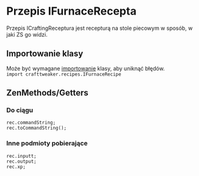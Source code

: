 # Przepis IFurnaceRecepta

Przepis ICraftingReceptura jest recepturą na stole piecowym w sposób, w jaki ZS go widzi.

## Importowanie klasy

Może być wymagane [importowanie](/AdvancedFunctions/Import/) klasy, aby uniknąć błędów.  
`import crafttweaker.recipes.IFurnaceRecipe`

## ZenMethods/Getters

### Do ciągu

```zenscript
rec.commandString;
rec.toCommandString();
```

### Inne podmioty pobierające

```zenscript
rec.inputt;
rec.output;
rec.xp;
```